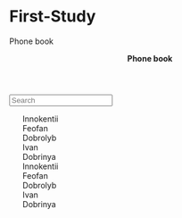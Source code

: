 # First-Study
Phone book
<!DOCTYPE html>
<html lang="en">
  <head>
   <meta charset="utf-8">
   <title>testing nahoi</title>
   <link rel ="stylesheet" href ="style.css">
  </head>
  <body>
    <div class="container">
      <header> 
        <p style="font-weight: bold"> Phone book </p>
      </header>
      <div class="centr">
        <p><input placeholder="Search" type="Search"></p>
      </div>
      <ul type="none">
        <li>Innokentii</li>
        <li>Feofan</li>
        <li>Dobrolyb</li>
        <li>Ivan</li>
        <li>Dobrinya</li>
        <li>Innokentii</li>
        <li>Feofan</li>
        <li>Dobrolyb</li>
        <li>Ivan</li>
        <li>Dobrinya</li>
      </ul>
    </div>
  </body>
</html>
